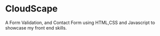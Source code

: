 # CloudScape
A Form Validation, and Contact Form using HTML,CSS and Javascript to showcase my front end skills.


<div class="image-container>
  <img src="C:\Users\timtu\MyPortfolio\images\SimpleForm.png"/>
  </div>
  <div>
  <img src=""/>
</div>
